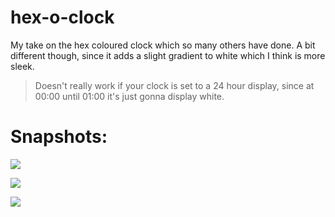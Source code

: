 # hex-o-clock
My take on the hex coloured clock which so many others have done. A bit different though, since it adds a slight gradient to white which I think is more sleek.

> Doesn't really work if your clock is set to a 24 hour display, since at 00:00 until 01:00 it's just gonna display white.

# Snapshots:

![](https://user-images.githubusercontent.com/22937740/28475728-b5fed5d0-6e4d-11e7-9e17-ce88a36249a7.png)

![](https://user-images.githubusercontent.com/22937740/28475727-b5fde6b6-6e4d-11e7-9e19-79e4a48e082c.PNG)

![](https://user-images.githubusercontent.com/22937740/28475726-b5fb4776-6e4d-11e7-8375-bad654f2bc88.png)
